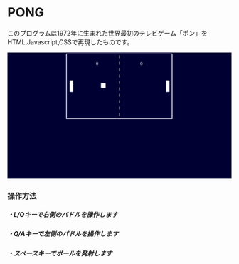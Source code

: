 # PONG

このプログラムは1972年に生まれた世界最初のテレビゲーム「ポン」をHTML,Javascript,CSSで再現したものです。

![Let's start!](https://github.com/oonishi-daijiro/pong/blob/4b942696294f5a915876112c08a273138e7d57ed/screenshots/screenshot1.png)

### 操作方法

##### ・L/Oキーで右側のパドルを操作します

##### ・Q/Aキーで左側のパドルを操作します

##### ・スペースキーでボールを発射します
